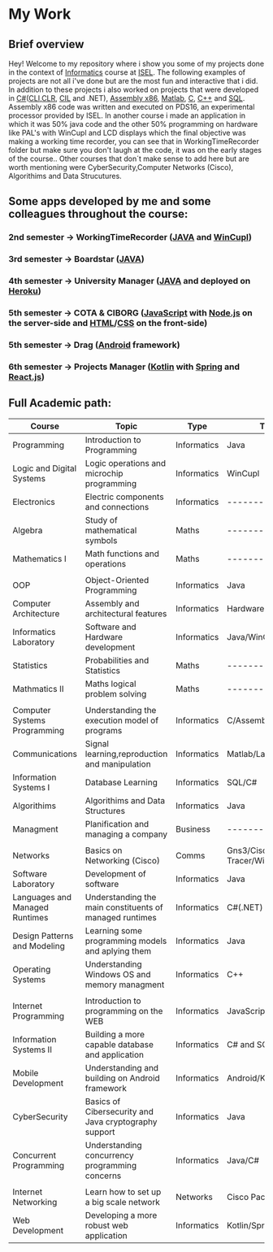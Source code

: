 # My Work

## Brief overview
Hey! Welcome to my repository where i show you some of my projects done in the context of [Informatics](https://isel.pt/cursos/licenciaturas/engenharia-informatica-e-de-computadores) course at [ISEL](https://isel.pt/). The following examples of projects are not all i've done but are the most fun and interactive that i did. In addition to these projects i also worked on projects that were developed in [C#](https://docs.microsoft.com/en-us/dotnet/csharp/getting-started/)([CLI](https://en.wikipedia.org/wiki/Common_Language_Infrastructure),[CLR](https://en.wikipedia.org/wiki/Common_Language_Runtime), [CIL](https://en.wikipedia.org/wiki/Common_Intermediate_Language) and .NET), [Assembly x86](https://en.wikipedia.org/wiki/X86_assembly_language), [Matlab](https://www.mathworks.com/products/matlab.html), [C](https://en.wikipedia.org/wiki/C_(programming_language)), [C++](https://en.wikipedia.org/wiki/C%2B%2B) and [SQL](https://en.wikipedia.org/wiki/SQL). Assembly x86 code was written and executed on PDS16, an experimental processor provided by ISEL. In another course i made an application in which it was 50% java code and the other 50% programming on hardware like PAL's with WinCupl and LCD displays which the final objective was making a working time recorder, you can see that in WorkingTimeRecorder folder but make sure you don't laugh at the code, it was on the early stages of the course.. 
Other courses that don´t make sense to add here but are worth mentioning were CyberSecurity,Computer Networks (Cisco), Algorithims and Data Strucutures. 

## Some apps developed by me and some colleagues throughout the course:

### 2nd semester -> WorkingTimeRecorder ([JAVA](https://www.java.com) and [WinCupl](https://www.microchip.com/en-us/products/fpgas-and-plds/spld-cplds/pld-design-resources))
### 3rd semester -> Boardstar ([JAVA](https://www.java.com))
### 4th semester -> University Manager ([JAVA](https://www.java.com) and deployed on [Heroku](https://www.heroku.com/))
### 5th semester -> COTA & CIBORG ([JavaScript](https://javascript.info/) with [Node.js](https://nodejs.org/en/) on the server-side and [HTML](https://wikipedia.org/wiki/HTML)/[CSS](https://wikipedia.org/wiki/Cascading_Style_Sheets) on the front-side)
### 5th semester -> Drag ([Android](https://developer.android.com/) framework)
### 6th semester -> Projects Manager ([Kotlin](https://kotlinlang.org/) with [Spring](https://spring.io/) and [React.js](https://reactjs.org/))





## Full Academic path:

| Course | Topic | Type | Technologies | Year/Semester |
|--------|-------|------|--------------|---------------|
| Programming       | Introduction to Programming      | Informatics     |  Java            |  1/1             |
| Logic and Digital Systems       | Logic operations and microchip programming       | Informatics     | WinCupl             |  1/1             |
| Electronics       | Electric components and connections      |  Informatics    |   ---------   |  1/1             |
| Algebra      | Study of mathematical symbols      | Maths     | -------- |     1/1          |
| Mathematics I      |  Math functions and operations     | Maths      |  --------   |       1/1        |
| | | | | |
| OOP    |  Object-Oriented Programming     | Informatics     | Java              |  1/2             |
| Computer Architecture     | Assembly and architectural features       |  Informatics    |   Hardware/Assembly           | 1/2              |
| Informatics Laboratory     | Software and Hardware development      | Informatics     |  Java/WinCupl/Hardware            |  1/2             |
| Statistics       | Probabilities and Statistics       | Maths      | ---------    | 1/2              |
| Mathmatics II       |  Maths logical problem solving      | Maths     | --------  | 1/2              |
| | | | | |
| Computer Systems Programming      | Understanding the execution model of programs      | Informatics      | C/Assembly x86             | 2/1              |
| Communications       | Signal learning,reproduction and manipulation     | Informatics     |  Matlab/Laboratory            | 2/1               |
| Information Systems I|Database Learning|Informatics|SQL/C#|2/1|
| Algorithims | Algorithims and Data Structures | Informatics | Java | 2/1 |
| Managment | Planification and managing a company  | Business |--------- | 2/1 |
| | | | | |
| Networks | Basics on Networking (Cisco) | Comms | Gns3/Cisco Packet Tracer/Wireshark | 2/2 |
| Software Laboratory| Development of software  | Informatics | Java | 2/2 |
| Languages and Managed Runtimes |Understanding the main constituents of managed runtimes | Informatics | C#(.NET) | 2/2 |
|Design Patterns and Modeling | Learning some programming models and aplying them | Informatics | Java | 2/2 |
| Operating Systems | Understanding Windows OS and memory managment| Informatics| C++| 2/2|
| | | | | |
| Internet Programming | Introduction to programming on the WEB | Informatics | JavaScript/NodeJs/HTML/CSS |3/1 |
| Information Systems II | Building a more capable database and application | Informatics | C# and SQL | 3/1  |
| Mobile Development | Understanding and building on Android framework | Informatics | Android/Kotlin | 3/1 |
| CyberSecurity | Basics of Cibersecurity and Java cryptography support | Informatics | Java | 3/1 |
| Concurrent Programming | Understanding concurrency programming concerns | Informatics | Java/C# | 3/1 |
| | | | | |
| Internet Networking | Learn how to set up a big scale network| Networks | Cisco Packet Tracer/Gns3 | 3/2 |
| Web Development | Developing a more robust web application | Informatics  | Kotlin/Spring JavaScript/React | 3/2 |











